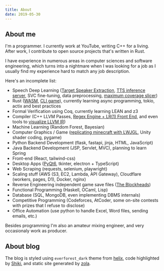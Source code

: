 ```yaml
---
title: About
date: 2019-05-30
---
```


## About me

I'm a programmer. I currently work at YouTube, writing C++ for a living. After work, I contribute to open source projects that's written in Rust.

I have experience in numerous areas in computer sciences and software engineering, which turns into a nightmare when I was looking for a job as I usually find my experience hard to match any job description.

Here's an incomplete list:

- Speech Deep Learning ([Target Speaker Extraction](https://github.com/med1844/TSE_7643), [TTS inference server](https://github.com/pipilapilayu/Bert-VITS-onnx-restful-server), SVC fine-tuning, data preprocessing, [maximum coverage slicer](https://github.com/pipilapilayu/TargetSpeakerEnhance/blob/master/slicer.py))
- Rust ([WASM](/2024/04/30/Predicting-FFXIV-Job-Choices-Based-on-Personality/), [CLI game](https://github.com/med1844/Sokoban)), currently learning async programming, tokio, actix and best practices
- Formal Verification using Coq, currently learning LEAN and z3
- Compiler (C++ LLVM Passes, [Regex Engine + LR(1) Front End](https://github.com/med1844/Toy-Compiler-Frontend), and even tools to [visualize LLVM IR](https://github.com/med1844/Drop-LLVM-IR-and-Visualize))
- Machine Learning (Random Forest, Bayesian)
- Computer Graphics / Game ([replicating minecraft with LWJGL](https://github.com/med1844/minecrash), Unity shader coding, pygame)
- Python Backend Development (flask, fastapi, jinja, HTML, JavaScript)
- Java Backend Development (JSP, Servlet, MVC), planning to learn Spring
- Front-end (React, tailwind-css)
- Desktop Apps ([PyQt6](https://github.com/pipilapilayu/ScreenAreaOCR-TTS), tkinter, electron + TypeScript)
- Web Scraping (requests, selenium, playwright)
- Scaling stuff (AWS (S3, EC2, Lambda, API Gateway), Cloudflare (workers, pages, D1), Docker, nginx)
- Reverse Engineering independent game save files ([The Blockheads](https://github.com/med1844/TheBlockheadsTools))
- Functional Programming (Haskell, OCaml, Lisp)
- Database (SQL, MongoDB, even implementing DBMS internals)
- Competitive Programming (Codeforces, AtCoder, some on-site contests with prizes that I refuse to disclose)
- Office Automation (use python to handle Excel, Word files, sending emails, etc.)

Besides programming I'm also an amateur mixing engineer, and very occasionaly work as producer.

## About blog

The blog is styled using `everforest_dark` theme from [helix](https://github.com/helix-editor/helix/blob/master/runtime/themes/everforest_dark.toml), code highlighted by [Shiki](https://shiki.style/), and static site generated by [zola](https://github.com/getzola/zola).

